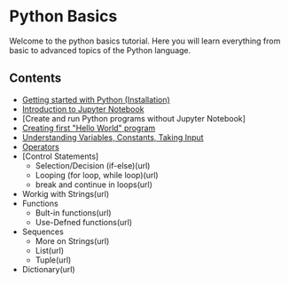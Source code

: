 # Python Basics

Welcome to the python basics tutorial. Here you will learn everything from basic to advanced topics of the Python language.

## Contents
- [Getting started with Python (Installation)](https://github.com/tejalal/python/wiki/Getting-started-with-Python)
- [Introduction to Jupyter Notebook]()
- [Create and run Python programs without Jupyter Notebook]
- [Creating first "Hello World" program](url)
- [Understanding Variables, Constants, Taking Input](url)
- [Operators](url)
- [Control Statements]
  - Selection/Decision (if-else)(url)
  - Looping (for loop, while loop)(url)
  - break and continue in loops(url)
- Workig with Strings(url)
- Functions
  - Bult-in functions(url)
  - Use-Defned functions(url)
- Sequences
  - More on Strings(url)
  - List(url)
  - Tuple(url)
- Dictionary(url)
